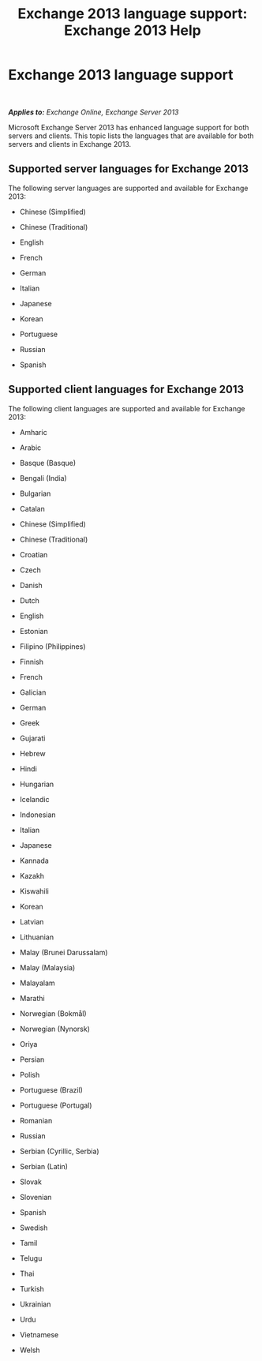 ﻿---
title: 'Exchange 2013 language support: Exchange 2013 Help'
TOCTitle: Exchange 2013 language support
ms:assetid: 934686fb-53a2-4b13-aaf0-498e4011d61a
ms:mtpsurl: https://technet.microsoft.com/en-us/library/Dd298152(v=EXCHG.150)
ms:contentKeyID: 48385357
ms.date: 05/13/2016
mtps_version: v=EXCHG.150
---

# Exchange 2013 language support

 

_**Applies to:** Exchange Online, Exchange Server 2013_


Microsoft Exchange Server 2013 has enhanced language support for both servers and clients. This topic lists the languages that are available for both servers and clients in Exchange 2013.

## Supported server languages for Exchange 2013

The following server languages are supported and available for Exchange 2013:

  - Chinese (Simplified)

  - Chinese (Traditional)

  - English

  - French

  - German

  - Italian

  - Japanese

  - Korean

  - Portuguese

  - Russian

  - Spanish

## Supported client languages for Exchange 2013

The following client languages are supported and available for Exchange 2013:

  - Amharic

  - Arabic

  - Basque (Basque)

  - Bengali (India)

  - Bulgarian

  - Catalan

  - Chinese (Simplified)

  - Chinese (Traditional)

  - Croatian

  - Czech

  - Danish

  - Dutch

  - English

  - Estonian

  - Filipino (Philippines)

  - Finnish

  - French

  - Galician

  - German

  - Greek

  - Gujarati

  - Hebrew

  - Hindi

  - Hungarian

  - Icelandic

  - Indonesian

  - Italian

  - Japanese

  - Kannada

  - Kazakh

  - Kiswahili

  - Korean

  - Latvian

  - Lithuanian

  - Malay (Brunei Darussalam)

  - Malay (Malaysia)

  - Malayalam

  - Marathi

  - Norwegian (Bokmål)

  - Norwegian (Nynorsk)

  - Oriya

  - Persian

  - Polish

  - Portuguese (Brazil)

  - Portuguese (Portugal)

  - Romanian

  - Russian

  - Serbian (Cyrillic, Serbia)

  - Serbian (Latin)

  - Slovak

  - Slovenian

  - Spanish

  - Swedish

  - Tamil

  - Telugu

  - Thai

  - Turkish

  - Ukrainian

  - Urdu

  - Vietnamese

  - Welsh

